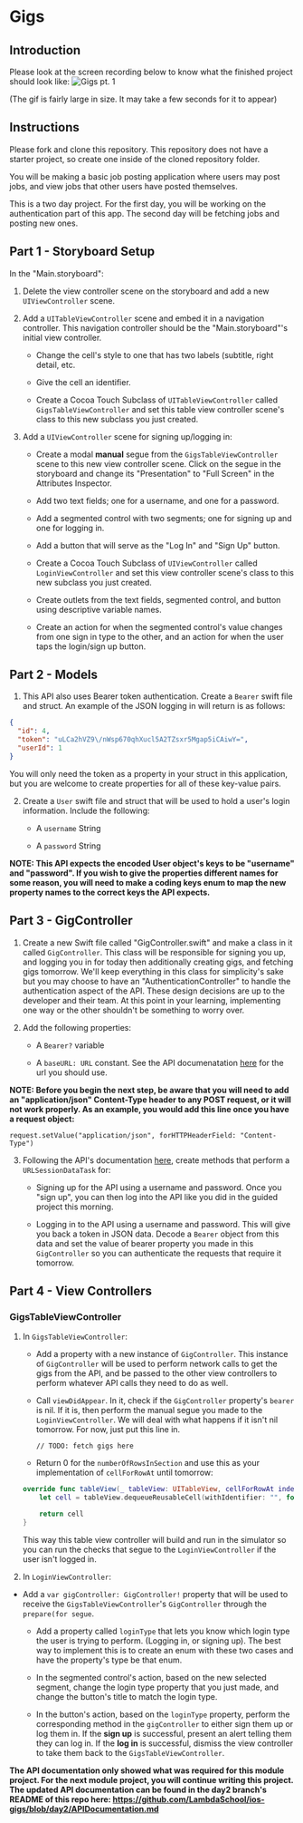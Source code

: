 # Gigs

## Introduction

Please look at the screen recording below to know what the finished project should look like:
![Gigs pt. 1](https://user-images.githubusercontent.com/16965587/59760255-1f7f0300-924f-11e9-83f2-a01933712ece.gif)


(The gif is fairly large in size. It may take a few seconds for it to appear)

## Instructions

Please fork and clone this repository. This repository does not have a starter project, so create one inside of the cloned repository folder.

You will be making a basic job posting application where users may post jobs, and view jobs that other users have posted themselves.

This is a two day project. For the first day, you will be working on the authentication part of this app. The second day will be fetching jobs and posting new ones.

## Part 1 - Storyboard Setup

In the "Main.storyboard":

1. Delete the view controller scene on the storyboard and add a new `UIViewController` scene.

2. Add a `UITableViewController` scene and embed it in a navigation controller. This navigation controller should be the "Main.storyboard"'s initial view controller.

    - Change the cell's style to one that has two labels (subtitle, right detail, etc.
    
    - Give the cell an identifier.
    
    - Create a Cocoa Touch Subclass of `UITableViewController` called `GigsTableViewController` and set this table view controller scene's class to this new subclass you just created.

3. Add a `UIViewController` scene for signing up/logging in:
    - Create a modal **manual** segue from the `GigsTableViewController` scene to this new view controller scene. Click on the segue in the storyboard and change its "Presentation" to "Full Screen" in the Attributes Inspector.
    
    - Add two text fields; one for a username, and one for a password.
    
    - Add a segmented control with two segments; one for signing up and one for logging in.
    
    - Add a button that will serve as the "Log In" and "Sign Up" button.
    
    - Create a Cocoa Touch Subclass of `UIViewController` called `LoginViewController` and set this view controller scene's class to this new subclass you just created.
    
    - Create outlets from the text fields, segmented control, and button using descriptive variable names.
    
    - Create an action for when the segmented control's value changes from one sign in type to the other, and an action for when the user taps the login/sign up button.

## Part 2 - Models

1. This API also uses Bearer token authentication. Create a `Bearer` swift file and struct. An example of the JSON logging in will return is as follows:

``` JSON
{
  "id": 4,
  "token": "uLCa2hVZ9\/nWsp670qhXucl5A2TZsxr5Mgap5iCAiwY=",
  "userId": 1
}
```

You will only need the token as a property in your struct in this application, but you are welcome to create properties for all of these key-value pairs.

2. Create a `User` swift file and struct that will be used to hold a user's login information. Include the following:

    - A `username` String
    
    - A `password` String

**NOTE: This API expects the encoded User object's keys to be "username" and "password". If you wish to give the properties different names for some reason, you will need to make a coding keys enum to map the new property names to the 
correct keys the API expects.**

## Part 3 - GigController

1. Create a new Swift file called "GigController.swift" and make a class in it called `GigController`. This class will be responsible for signing you up, and logging you in for today then additionally creating gigs, and fetching gigs tomorrow.
We'll keep everything in this class for simplicity's sake but you may choose to have an "AuthenticationController" to handle the authentication aspect of the API. These design decisions are up to the developer and their team. At this point in your learning, 
implementing one way or the other shouldn't be something to worry over.

2. Add the following properties:
    
    - A `Bearer?` variable
    
    - A `baseURL: URL` constant. See the API documenatation [here](https://github.com/LambdaSchool/ios-gigs/blob/master/APIDocumentation.md) for the url you should use. 

**NOTE: Before you begin the next step, be aware that you will need to add an "application/json" Content-Type header to any POST request, or it will not work properly. As an example, 
you would add this line once you have a request object:**

```
request.setValue("application/json", forHTTPHeaderField: "Content-Type")
```

3. Following the API's documentation [here](https://github.com/LambdaSchool/ios-gigs/blob/master/APIDocumentation.md), create methods that perform a `URLSessionDataTask` for:

    - Signing up for the API using a username and password. Once you "sign up", you can then log into the API like you did in the guided project this morning.
    
    - Logging in to the API using a username and password. This will give you back a token in JSON data. Decode a `Bearer` object from this data and set the value of bearer property you made in this `GigController`
    so you can authenticate the requests that require it tomorrow.
    
## Part 4 - View Controllers

### GigsTableViewController

1. In `GigsTableViewController`:

    - Add a property with a new instance of `GigController`. This instance of `GigController` will be used to perform network calls to get the gigs from the API, and be passed to the other view controllers to perform whatever API calls they need to do as well.
    
    - Call `viewDidAppear`. In it, check if the `GigController` property's `bearer` is nil. If it is, then perform the manual segue you made to the `LoginViewController`. We will deal with what happens if it isn't nil tomorrow. For now, just put this line in.
        ```
        // TODO: fetch gigs here
        ```
    
    - Return 0 for the `numberOfRowsInSection` and use this as your implementation of `cellForRowAt` until tomorrow:
    
    ```Swift
    override func tableView(_ tableView: UITableView, cellForRowAt indexPath: IndexPath) -> UITableViewCell {
        let cell = tableView.dequeueReusableCell(withIdentifier: "", for: indexPath)

        return cell
    }
    ```
    
    This way this table view controller will build and run in the simulator so you can run the checks that segue to the `LoginViewController` if the user isn't logged in.
    
2. In `LoginViewController`:

  - Add a `var gigController: GigController!` property that will be used to receive the `GigsTableViewController`'s `GigController` through the `prepare(for segue`.
  
    - Add a property called `loginType` that lets you know which login type the user is trying to perform. (Logging in, or signing up). The best way to implement this is to create an enum with these two cases and have the property's type be that enum.
    
    - In the segmented control's action, based on the new selected segment, change the login type property that you just made, and change the button's title to match the login type.
    
    - In the button's action, based on the `loginType` property, perform the corresponding method in the `gigController` to either sign them up or log them in. If the **sign up** is successful, present an alert telling them they can log in. If the **log in** is successful, dismiss the view controller to take them back to the `GigsTableViewController`.
    

**The API documentation only showed what was required for this module project. For the next module project, you will continue writing this project. The updated API documentation can be found in the day2 branch's README 
of this repo here: https://github.com/LambdaSchool/ios-gigs/blob/day2/APIDocumentation.md**

